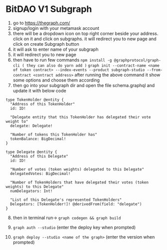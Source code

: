 # BitDAO V1 Subgraph

1. go to https://thegraph.com/
2. signup/login with your metamask account
3. there will be a dropdown icon on top right corner beside your address. click on it and click on subgraphs. it will redirect you to new page and click on create Subgraph button
4. it will ask to enter name of your subgraph
5. it will redirect you to new page
6. then have to run few commands
`npm install -g @graphprotocol/graph-cli ( they can also do yarn add )`
`graph init --contract-name <name of token contract> --index-events --product subgraph-studio --from-contract <contract address>`
after running the above command it show some options and choose them according
7. then go into your subgraph dir and open the file schema.graphql and update it with below code


```
type TokenHolder @entity {
  "Address of this TokenHolder"
  id: ID!

  "Delegate entity that this TokenHolder has delegated their vote weight to"
  delegate: Delegate!
  
  "Number of tokens this TokenHolder has"
  tokenBalance: BigDecimal!
}

type Delegate @entity {
  "Address of this Delegate"
  id: ID!

  "Number of votes (token weights) delegated to this Delegate"
  delegatedVotes: BigDecimal!

  "Number of TokenHolders that have delegated their votes (token weights) to this Delegate"
  numDelegators: Int!

  "List of this Delegate's represented TokenHolders"
  Delegators: [TokenHolder!]! @derivedFrom(field: "delegate")
}
```

8. then in terminal run-> `graph codegen && graph build`
9. `graph auth --studio` (enter the deploy key when prompted)

10. `graph deploy --studio <name of the graph>` (enter the version when prompted)